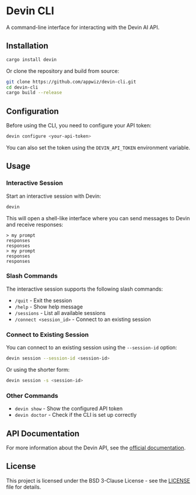 # Devin CLI

A command-line interface for interacting with the Devin AI API.

## Installation

```bash
cargo install devin
```

Or clone the repository and build from source:

```bash
git clone https://github.com/appwiz/devin-cli.git
cd devin-cli
cargo build --release
```

## Configuration

Before using the CLI, you need to configure your API token:

```bash
devin configure <your-api-token>
```

You can also set the token using the `DEVIN_API_TOKEN` environment variable.

## Usage

### Interactive Session

Start an interactive session with Devin:

```bash
devin
```

This will open a shell-like interface where you can send messages to Devin and receive responses:

```
> my prompt
responses
responses
> my prompt
responses
responses
```

### Slash Commands

The interactive session supports the following slash commands:

- `/quit` - Exit the session
- `/help` - Show help message
- `/sessions` - List all available sessions
- `/connect <session_id>` - Connect to an existing session

### Connect to Existing Session

You can connect to an existing session using the `--session-id` option:

```bash
devin session --session-id <session-id>
```

Or using the shorter form:

```bash
devin session -s <session-id>
```

### Other Commands

- `devin show` - Show the configured API token
- `devin doctor` - Check if the CLI is set up correctly

## API Documentation

For more information about the Devin API, see the [official documentation](https://docs.devin.ai/api-reference/overview).

## License

This project is licensed under the BSD 3-Clause License - see the [LICENSE](LICENSE) file for details.

